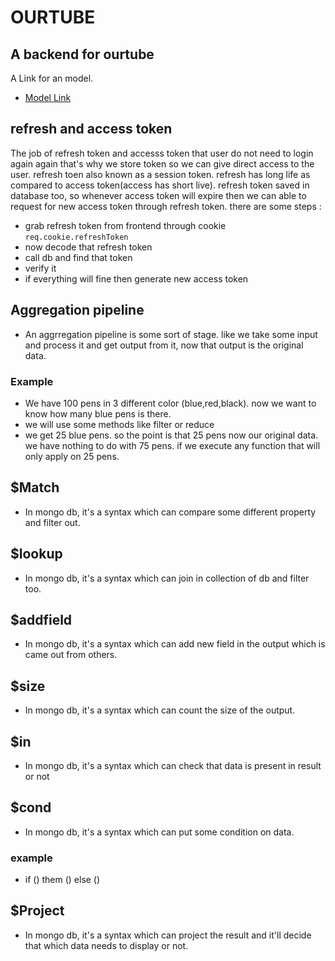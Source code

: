 # OURTUBE

## A backend for ourtube

A Link for an model.

- [Model Link](https://app.eraser.io/workspace/avuOC0C7bUWt4GK3hfM2?origin=)

## refresh and access token

The job of refresh token and accesss token that user do not need to login again again that's why we store token so we can give direct access to the user.
refresh toen also known as a session token.
refresh has long life as compared to access token(access has short live).
refresh token saved in database too, so whenever access token will expire then we can able to request for new access token through refresh token.
there are some steps :

- grab refresh token from frontend through cookie `req.cookie.refreshToken`
- now decode that refresh token
- call db and find that token
- verify it
- if everything will fine then generate new access token

## Aggregation pipeline

- An aggrregation pipeline is some sort of stage. like we take some input and process it and get output from it, now that output is the original data.

### Example

- We have 100 pens in 3 different color (blue,red,black). now we want to know how many blue pens is there.
- we will use some methods like filter or reduce
- we get 25 blue pens. so the point is that 25 pens now our original data. we have nothing to do with 75 pens. if we execute any function that will only apply on 25 pens.

## $Match

- In mongo db, it's a syntax which can compare some different property and filter out.

## $lookup

- In mongo db, it's a syntax which can join in collection of db and filter too.

## $addfield

- In mongo db, it's a syntax which can add new field in the output which is came out from others.

## $size

- In mongo db, it's a syntax which can count the size of the output.

## $in

- In mongo db, it's a syntax which can check that data is present in result or not

## $cond

- In mongo db, it's a syntax which can put some condition on data.

### example

- if () them () else ()

## $Project

- In mongo db, it's a syntax which can project the result and it'll decide that which data needs to display or not.
